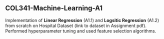 ## COL341-Machine-Learning-A1

Implementation of **Linear Regression** (A1.1) and **Logsitic Regression** (A1.2) from scratch on Hospital Dataset (link to dataset in Assignment pdf). 
Performed hyperparameter tuning and used feature selection algorithms. <br>

